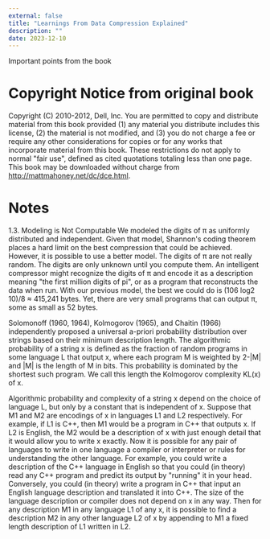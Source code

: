 ```yaml
---
external: false
title: "Learnings From Data Compression Explained"
description: ""
date: 2023-12-10
---
```


Important points from the book

# Copyright Notice from original book
Copyright (C) 2010-2012, Dell, Inc. You are permitted to copy and distribute material from this book provided (1) any material you distribute includes this license, (2) the material is not modified, and (3) you do not charge a fee or require any other considerations for copies or for any works that incorporate material from this book. These restrictions do not apply to normal "fair use", defined as cited quotations totaling less than one page. This book may be downloaded without charge from http://mattmahoney.net/dc/dce.html.

# Notes
1.3. Modeling is Not Computable
We modeled the digits of π as uniformly distributed and independent. Given that model, Shannon's coding theorem places a hard limit on the best compression that could be achieved. However, it is possible to use a better model. The digits of π are not really random. The digits are only unknown until you compute them. An intelligent compressor might recognize the digits of π and encode it as a description meaning "the first million digits of pi", or as a program that reconstructs the data when run. With our previous model, the best we could do is (106 log2 10)/8 ≈ 415,241 bytes. Yet, there are very small programs that can output π, some as small as 52 bytes.

Solomonoff (1960, 1964), Kolmogorov (1965), and Chaitin (1966) independently proposed a universal a-priori probability distribution over strings based on their minimum description length. The algorithmic probability of a string x is defined as the fraction of random programs in some language L that output x, where each program M is weighted by 2-|M| and |M| is the length of M in bits. This probability is dominated by the shortest such program. We call this length the Kolmogorov complexity KL(x) of x.

Algorithmic probability and complexity of a string x depend on the choice of language L, but only by a constant that is independent of x. Suppose that M1 and M2 are encodings of x in languages L1 and L2 respectively. For example, if L1 is C++, then M1 would be a program in C++ that outputs x. If L2 is English, the M2 would be a description of x with just enough detail that it would allow you to write x exactly. Now it is possible for any pair of languages to write in one language a compiler or interpreter or rules for understanding the other language. For example, you could write a description of the C++ language in English so that you could (in theory) read any C++ program and predict its output by "running" it in your head. Conversely, you could (in theory) write a program in C++ that input an English language description and translated it into C++. The size of the language description or compiler does not depend on x in any way. Then for any description M1 in any language L1 of any x, it is possible to find a description M2 in any other language L2 of x by appending to M1 a fixed length description of L1 written in L2.